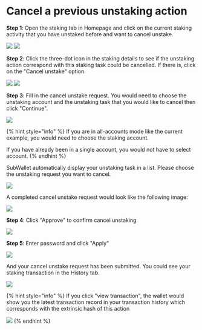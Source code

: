 # Cancel a previous unstaking action

**Step 1**: Open the staking tab in Homepage and click on the current staking activity that you have unstaked before and want to cancel unstake.

![](<../../.gitbook/assets/image (260).png>) ![](<../../.gitbook/assets/image (235).png>)

**Step 2**: Click the three-dot icon in the staking details to see if the unstaking action correspond with this staking task could be cancelled. If there is, click on the "Cancel unstake" option.&#x20;

![](<../../.gitbook/assets/image (246).png>) ![](<../../.gitbook/assets/image (253).png>)

**Step 3**: Fill in the cancel unstake request. You would need to choose the unstaking account and the unstaking task that you would like to cancel then click "Continue".&#x20;

![](<../../.gitbook/assets/image (245).png>)

{% hint style="info" %}
If you are in all-accounts mode like the current example, you would need to choose the staking account.&#x20;

If you have already been in a single account, you would not have to select account.
{% endhint %}

SubWallet automatically display your unstaking task in a list. Please choose the unstaking request you want to cancel.&#x20;

![](<../../.gitbook/assets/image (256).png>)

A completed cancel unstake request would look like the following image:

![](<../../.gitbook/assets/image (239).png>)

**Step 4**: Click "Approve" to confirm cancel unstaking

![](<../../.gitbook/assets/image (265).png>)

**Step 5**: Enter password and click "Apply"

![](<../../.gitbook/assets/image (19) (4).png>)

And your cancel unstake request has been submitted. You could see your staking transaction in the History tab.

![](<../../.gitbook/assets/image (20) (4).png>)

{% hint style="info" %}
If you click "view transaction", the wallet would show you the latest transaction record in your transaction history which corresponds with the extrinsic hash of this action

![](<../../.gitbook/assets/image (143).png>)
{% endhint %}
